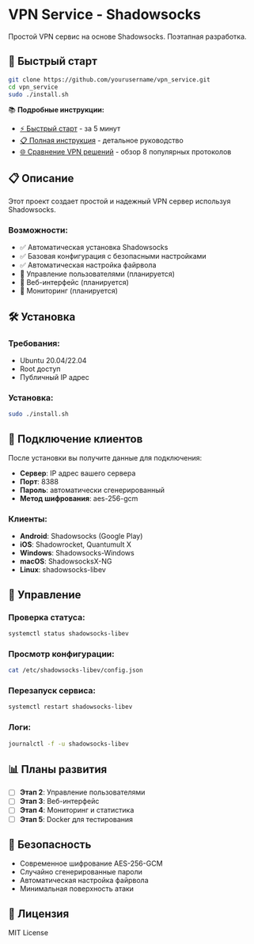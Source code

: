 # VPN Service - Shadowsocks

Простой VPN сервис на основе Shadowsocks. Поэтапная разработка.

## 🚀 Быстрый старт

```bash
git clone https://github.com/yourusername/vpn_service.git
cd vpn_service
sudo ./install.sh
```

📚 **Подробные инструкции:**
- [⚡ Быстрый старт](QUICK_START.md) - за 5 минут
- [📋 Полная инструкция](SETUP_GUIDE.md) - детальное руководство
- [🌐 Сравнение VPN решений](VPN_COMPARISON.md) - обзор 8 популярных протоколов

## 📋 Описание

Этот проект создает простой и надежный VPN сервер используя Shadowsocks.

### Возможности:
- ✅ Автоматическая установка Shadowsocks
- ✅ Базовая конфигурация с безопасными настройками
- ✅ Автоматическая настройка файрвола
- 🔄 Управление пользователями (планируется)
- 🔄 Веб-интерфейс (планируется)
- 🔄 Мониторинг (планируется)

## 🛠 Установка

### Требования:
- Ubuntu 20.04/22.04
- Root доступ
- Публичный IP адрес

### Установка:
```bash
sudo ./install.sh
```

## 📱 Подключение клиентов

После установки вы получите данные для подключения:
- **Сервер**: IP адрес вашего сервера
- **Порт**: 8388
- **Пароль**: автоматически сгенерированный
- **Метод шифрования**: aes-256-gcm

### Клиенты:
- **Android**: Shadowsocks (Google Play)
- **iOS**: Shadowrocket, Quantumult X
- **Windows**: Shadowsocks-Windows
- **macOS**: ShadowsocksX-NG
- **Linux**: shadowsocks-libev

## 🔧 Управление

### Проверка статуса:
```bash
systemctl status shadowsocks-libev
```

### Просмотр конфигурации:
```bash
cat /etc/shadowsocks-libev/config.json
```

### Перезапуск сервиса:
```bash
systemctl restart shadowsocks-libev
```

### Логи:
```bash
journalctl -f -u shadowsocks-libev
```

## 📊 Планы развития

- [ ] **Этап 2**: Управление пользователями
- [ ] **Этап 3**: Веб-интерфейс
- [ ] **Этап 4**: Мониторинг и статистика
- [ ] **Этап 5**: Docker для тестирования

## 🔐 Безопасность

- Современное шифрование AES-256-GCM
- Случайно сгенерированные пароли
- Автоматическая настройка файрвола
- Минимальная поверхность атаки

## 📄 Лицензия

MIT License
